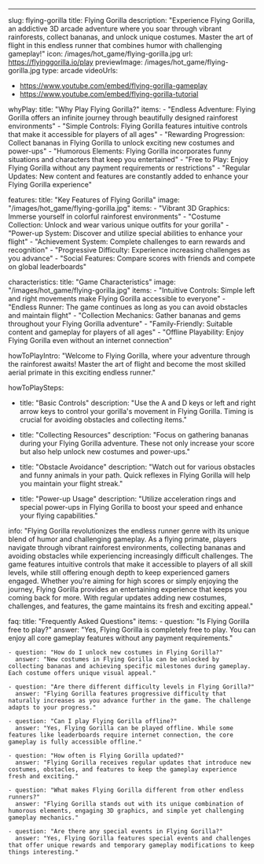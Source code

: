 ---
slug: flying-gorilla
title: Flying Gorilla
description: "Experience Flying Gorilla, an addictive 3D arcade adventure where you soar through vibrant rainforests, collect bananas, and unlock unique costumes. Master the art of flight in this endless runner that combines humor with challenging gameplay!"
icon: /images/hot_game/flying-gorilla.jpg
url: https://flyinggorilla.io/play
previewImage: /images/hot_game/flying-gorilla.jpg
type: arcade
videoUrls:
  - https://www.youtube.com/embed/flying-gorilla-gameplay
  - https://www.youtube.com/embed/flying-gorilla-tutorial

whyPlay:
  title: "Why Play Flying Gorilla?"
  items:
    - "Endless Adventure: Flying Gorilla offers an infinite journey through beautifully designed rainforest environments"
    - "Simple Controls: Flying Gorilla features intuitive controls that make it accessible for players of all ages"
    - "Rewarding Progression: Collect bananas in Flying Gorilla to unlock exciting new costumes and power-ups"
    - "Humorous Elements: Flying Gorilla incorporates funny situations and characters that keep you entertained"
    - "Free to Play: Enjoy Flying Gorilla without any payment requirements or restrictions"
    - "Regular Updates: New content and features are constantly added to enhance your Flying Gorilla experience"

features:
  title: "Key Features of Flying Gorilla"
  image: "/images/hot_game/flying-gorilla.jpg"
  items:
    - "Vibrant 3D Graphics: Immerse yourself in colorful rainforest environments"
    - "Costume Collection: Unlock and wear various unique outfits for your gorilla"
    - "Power-up System: Discover and utilize special abilities to enhance your flight"
    - "Achievement System: Complete challenges to earn rewards and recognition"
    - "Progressive Difficulty: Experience increasing challenges as you advance"
    - "Social Features: Compare scores with friends and compete on global leaderboards"

characteristics:
  title: "Game Characteristics"
  image: "/images/hot_game/flying-gorilla.jpg"
  items:
    - "Intuitive Controls: Simple left and right movements make Flying Gorilla accessible to everyone"
    - "Endless Runner: The game continues as long as you can avoid obstacles and maintain flight"
    - "Collection Mechanics: Gather bananas and gems throughout your Flying Gorilla adventure"
    - "Family-Friendly: Suitable content and gameplay for players of all ages"
    - "Offline Playability: Enjoy Flying Gorilla even without an internet connection"

howToPlayIntro: "Welcome to Flying Gorilla, where your adventure through the rainforest awaits! Master the art of flight and become the most skilled aerial primate in this exciting endless runner."

howToPlaySteps:
  - title: "Basic Controls"
    description: "Use the A and D keys or left and right arrow keys to control your gorilla's movement in Flying Gorilla. Timing is crucial for avoiding obstacles and collecting items."
  
  - title: "Collecting Resources"
    description: "Focus on gathering bananas during your Flying Gorilla adventure. These not only increase your score but also help unlock new costumes and power-ups."
  
  - title: "Obstacle Avoidance"
    description: "Watch out for various obstacles and funny animals in your path. Quick reflexes in Flying Gorilla will help you maintain your flight streak."
  
  - title: "Power-up Usage"
    description: "Utilize acceleration rings and special power-ups in Flying Gorilla to boost your speed and enhance your flying capabilities."

info: "Flying Gorilla revolutionizes the endless runner genre with its unique blend of humor and challenging gameplay. As a flying primate, players navigate through vibrant rainforest environments, collecting bananas and avoiding obstacles while experiencing increasingly difficult challenges. The game features intuitive controls that make it accessible to players of all skill levels, while still offering enough depth to keep experienced gamers engaged. Whether you're aiming for high scores or simply enjoying the journey, Flying Gorilla provides an entertaining experience that keeps you coming back for more. With regular updates adding new costumes, challenges, and features, the game maintains its fresh and exciting appeal."

faq:
  title: "Frequently Asked Questions"
  items:
    - question: "Is Flying Gorilla free to play?"
      answer: "Yes, Flying Gorilla is completely free to play. You can enjoy all core gameplay features without any payment requirements."
    
    - question: "How do I unlock new costumes in Flying Gorilla?"
      answer: "New costumes in Flying Gorilla can be unlocked by collecting bananas and achieving specific milestones during gameplay. Each costume offers unique visual appeal."
    
    - question: "Are there different difficulty levels in Flying Gorilla?"
      answer: "Flying Gorilla features progressive difficulty that naturally increases as you advance further in the game. The challenge adapts to your progress."
    
    - question: "Can I play Flying Gorilla offline?"
      answer: "Yes, Flying Gorilla can be played offline. While some features like leaderboards require internet connection, the core gameplay is fully accessible offline."
    
    - question: "How often is Flying Gorilla updated?"
      answer: "Flying Gorilla receives regular updates that introduce new costumes, obstacles, and features to keep the gameplay experience fresh and exciting."
    
    - question: "What makes Flying Gorilla different from other endless runners?"
      answer: "Flying Gorilla stands out with its unique combination of humorous elements, engaging 3D graphics, and simple yet challenging gameplay mechanics."
    
    - question: "Are there any special events in Flying Gorilla?"
      answer: "Yes, Flying Gorilla features special events and challenges that offer unique rewards and temporary gameplay modifications to keep things interesting." 